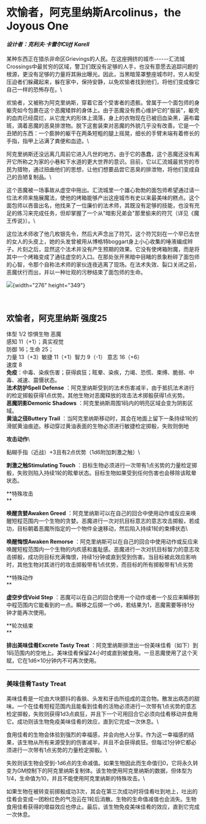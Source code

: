 # 欢愉者，阿克里纳斯Arcolinus，the Joyous One 

#### *设计者：克利夫·卡雷尔Cliff Karell* 

某种东西正在猎杀非命区Grievings的人民。在这座拥挤的城市------汇流城Crossings中最贫穷的区域，警卫们既没有足够的人手，也没有意愿去追踪问题的根源，更没有足够的力量将其揪出曝光。因此，当黑暗笼罩整座城市时，穷人和受压迫者们躲藏起来，躲在家中，保持安静，以免欢愉者找到他们，将他们变成像它自己一样的恐怖存在。\

欢愉者，又被称为阿克里纳斯，穿着它首个受害者的遗骸。曾属于一个面包师的身躯壳如今包裹在这个恶魔矮胖的身体上。由于恶魔没有费心维护它的"服装"，躯壳的血肉已经腐烂，从它庞大的形体上滴落，身上的衣物现在已被旧血染黑，遍布霉斑，滴着恶魔的恶臭排泄物。脱下这套装束对恶魔的外貌几乎没有改善。它是一个丑陋的东西：一个膨肿的躯干在两条短粗的腿上摇晃，细长的手臂末端有着修长的手指，指甲上沾满了粪便和血迹。\

阿克里纳斯还没远离几周前它进入凡世的地方。由于它的愚蠢，这个恶魔还没有离开它所称之为家的小巷和下水道的更大世界的意识。目前，它以汇流城最贫穷的市民为猎物，通过扭曲他们的思想，让他们想要品尝它恶臭的排泄物，将他们变成自己的丑陋复制品。\

这个恶魔被一场事故从虚空中拖出。汇流城里一个雄心勃勃的面包师希望通过请一位法术师来施展魔法，使他的烤箱能够产出这座城市有史以来最美味的糕点。这个面包师以吝啬出名，他找来了一位廉价的法术师，其既没有足够的技能，也没有充足的练习来完成任务，但却掌握了一个从"暗影兄弟会"那里偷来的符咒（详见《魔王传说》）。\

这位法术师收了他几枚银先令，然后大声念出了符咒，这个符咒刻在一个早已去世的女人的头皮上，她的头发曾被用从博格特boggart身上小心收集的唾液编成辫子。片刻之后，显然这个法术并没有产生预期的效果。它没有使烤箱附魔，而是将其中一个烤箱变成了通往虚空的入口。在那处张开黑暗中目睹的景象粉碎了面包师的心智，令那个自称法术师的家伙连夜逃离了现场。在法术失效、裂口关闭之前，恶魔伏行而出，并以一种壮观的污秽结束了面包师的生命。

![](file:///C:\Users\13888\AppData\Local\Temp\ksohtml76032\wps3.png){width="276"
height="349"}

 

## 欢愉者，阿克里纳斯 强度25 

体型 1/2 惊惧生物 恶魔\
感知 11（+1）；真实视觉\
防御 16；生命 25；\
力量 13（+3）敏捷 11（+1）智力 9（-1） 意志 16（+6）\
速度 8\
**免疫**：中毒、染疾伤害；获得疯狂；眩晕、染疾，力竭、恐慌、束缚、脆弱、中毒、减速、震慑状态。\
**法术防护Spell Defense**
：阿克里纳斯受到的法术伤害减半，由于抵抗法术进行的检定掷骰获得1点优势。其他生物对恶魔释放的攻击法术掷骰获得1点劣势。\
**恶魔阴影Demonic Shadows**
：阿克里纳斯周围1码内的明亮区域会变为阴影区域。\
**黄油之径Buttery Trail**
：当阿克里纳斯移动时，其会在地面上留下一条持续1轮的滑腻黄油痕迹。移动穿过黄油表面的生物必须进行敏捷检定掷骰，失败则倒地

**攻击动作**\

黏糊手指（近战）+3且有2点优势（1d6附加刺激之触）\

**刺激之触Stimulating Touch**
：目标生物必须进行一次带有1点劣势的力量检定掷骰，失败则陷入持续1轮的眩晕状态。目标生物如果受到任何伤害也会移除该眩晕状态。

**特殊攻击\
**

**唤醒贪婪Awaken Greed**
：阿克里纳斯可以在自己的回合中使用动作或反应来唤醒短程范围内一个生物的贪婪。恶魔进行一次对抗目标意志的意志攻击掷骰，若成功，目标朝着恶魔所指定的一个物件全速移动，然后陷入持续1轮的束缚状态\

**唤醒悔恨Awaken Remorse**
：阿克里纳斯可以在自己的回合中使用动作或反应来唤醒短程范围内一个生物的内疚感和羞耻感。恶魔进行一次对抗目标智力的意志攻击掷骰，成功则目标充满悔恨，持续1分钟或直到受到伤害。当目标被此效应影响时，其他生物对其进行的攻击掷骰带有1点优势，而目标的所有掷骰带有1点劣势

**特殊动作\
**

**虚空步伐Void Step**
：恶魔可以在自己的回合使用一个动作或者一个反应来瞬移到中程范围内它能看到的一点。瞬移之后掷一个d6，若结果为1，恶魔需要等待1分钟才能再次使用。

**轮次结束\
**

**排出美味佳肴Excrete Tasty Treat**
：阿克里纳斯排泄出一份美味佳肴（如下）到1码范围内的空地上。美味佳肴保留24小时或直到被食用。一旦恶魔使用了这个天赋，它在1d6×10分钟内不可再次使用。

------------------------------------------------------------------------

### 美味佳肴Tasty Treat 

美味佳肴是一坨由大块颤抖的香肤、头发和牙齿所组成的混合物。散发出病态的甜味。一个在佳肴短程范围内且能看到佳肴的活物必须进行一次带有1点劣势的意志检定掷骰，失败则获得1d3点疯狂，并且下一个可用回合它必须向佳肴移动并食用它。成功则该生物免疫美味佳肴的效应，直到它完成一次休息。\

食用佳肴的生物会体验到强烈的幸福感，并会向他人分享。作为这一幸福感的结果，该生物从所有来源受到的伤害减半，并且不会获得疯狂。但每过1分钟它都必须进行一次带有1点劣势的力量检定掷骰。\

失败则该生物会受到-1d6点的生命减值。如果生物因此而生命值归0，它将永久转变为GM控制下的阿克里纳斯复制体。该生物使用阿克里纳斯的数据，但体型为1/4，生命值为10，并且不能使用阿克里纳斯的特殊攻击。\

如果生物在被转变前掷骰成功3次，其会在第三次成功时将佳肴吐到地上，吐出的佳肴会变成一团粉红色的气泡云在1轮后消散。生物的生命值减值也会消失。生物食用佳肴获得的增益效应也停止。最后，该生物免疫美味佳肴的效应，直到它完成一次休息。
